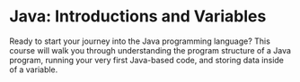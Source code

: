 # Java: Introductions and Variables

Ready to start your journey into the Java programming language? This course will walk you through understanding the program structure of a Java program, running your very first Java-based code, and storing data inside of a variable.
